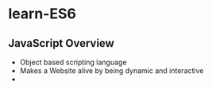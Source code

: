 # learn-ES6

## JavaScript Overview

* Object based scripting language
* Makes a Website alive by being dynamic and interactive
* <script> inside HTML runs automatically on page load
* Then - LiveScript - Younger brother to Java - Now - FullyIndependent (ECMAScript)
* Latest version ES10 (June 2019) , Major version ES6 (June 2015), ES.Next (future proposals)

|   Client side scripting       |  Server side scripting       |
| Web browser                   | Server                       |
| Control Browser and DOM eg, mouse click,form input |  Communicate with DB, file manipulation  |

### JavaScript Engine

* Helps to execute JS on browser(embeded in browser) and server
* Read/Parse script -> convert/compile script to machine language -> machine code executes faster to provide result
* Different JSEngines

| Engine      | Browser      |
| V8          | Chrome/Opera |
| SpiderMonkey| Firefox      |
| Trident/Chakra | IE        |
| Chakra Core | Edge         |
| Nitro & Squirrel Fish | Safari      |

### Advantages

* Less server interaction - validation of input on client side
* Immediate feedback - No need to reload the page
* Increased interactivity
* Rich UI

### Notes

* Different tabs or Windows dont know each other, we can open one page from another but not accessing JS across both (different site/domain/port)
* Above can be achieved by "Same Origin Policy" - Special JS - Both the pages agree for data exchange
[gmail cant access user account info related to youtube and vice versa ]
* CORS ( Cross Origin Resource Sharing) - receive data from other sites/domain. Can be done by explicit agreement in HTTP headers

